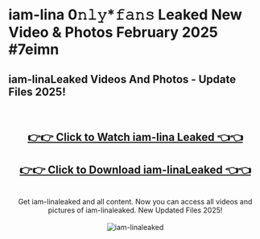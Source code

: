 # iam-lina 0𝚗𝚕𝚢*𝚏𝚊𝚗𝚜 Leaked New Video & Photos February 2025 #7eimn

<h2>iam-linaLeaked Videos And Photos - Update Files 2025!</h2>
<br>
<div align="center">
<h2><a href="https://mediaupload.pro?title=iam-lina&ref=11F" rel="nofollow">👉👉 Click to Watch iam-lina Leaked 👈👈</a></h2>
<h2><a href="https://mediaupload.pro?title=iam-lina&ref=11F" rel="nofollow">👉👉 Click to Download iam-linaLeaked 👈👈</a></h2>
<br>
Get iam-linaleaked and all content. Now you can access all videos and pictures of iam-linaleaked. New Updated Files 2025!
<br>
<br>
<a href="https://mediaupload.pro?title=iam-lina&ref=11F" rel="nofollow" data-target="animated-image.originalLink"><img src="https://i.ibb.co/Gkj2r4b/banner.png" alt="iam-linaleaked" style="max-width: 100%; display: inline-block;" data-target="animated-image.originalImage"></a>
</div>
<br>

